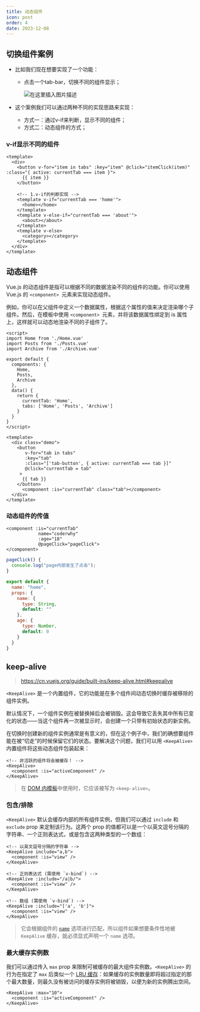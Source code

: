 ```yaml
---
title: 动态组件
icon: post
order: 4
date: 2023-12-08
---
```


## 切换组件案例

- 比如我们现在想要实现了一个功能：

  - 点击一个tab-bar，切换不同的组件显示；

    ![在这里插入图片描述](https://img-blog.csdnimg.cn/4f663e24fc09448d89360d917f006f24.png#pic_center)

- 这个案例我们可以通过两种不同的实现思路来实现：

  - 方式一：通过v-if来判断，显示不同的组件；
  - 方式二：动态组件的方式；

### v-if显示不同的组件

```vue
<template>
  <div>
    <button v-for="item in tabs" :key="item" @click="itemClick(item)" :class="{ active: currentTab === item }">
      {{ item }}
    </button>

    <!-- 1.v-if的判断实现 -->
    <template v-if="currentTab === 'home'">
      <home></home>
    </template>
    <template v-else-if="currentTab === 'about'">
      <about></about>
    </template>
    <template v-else>
      <category></category>
    </template>
  </div>
</template>
```

## 动态组件

Vue.js 的动态组件是指可以根据不同的数据渲染不同的组件的功能。你可以使用 Vue.js 的 `<component> `元素来实现动态组件。

例如，你可以在父组件中定义一个数据属性，根据这个属性的值来决定渲染哪个子组件。然后，在模板中使用 `<component> `元素，并将该数据属性绑定到 is 属性上，这样就可以动态地渲染不同的子组件了。

```vue
<script>
import Home from './Home.vue'
import Posts from './Posts.vue'
import Archive from './Archive.vue'
  
export default {
  components: {
    Home,
    Posts,
    Archive
  },
  data() {
    return {
      currentTab: 'Home',
      tabs: ['Home', 'Posts', 'Archive']
    }
  }
}
</script>

<template>
  <div class="demo">
    <button
       v-for="tab in tabs"
       :key="tab"
       :class="['tab-button', { active: currentTab === tab }]"
       @click="currentTab = tab"
     >
      {{ tab }}
    </button>
	  <component :is="currentTab" class="tab"></component>
  </div>
</template>
```

### 动态组件的传值

```vue
<component :is="currentTab"
            name="coderwhy"
            :age="18"
            @pageClick="pageClick">
</component>
```

```javascript
pageClick() {
  console.log("page内部发生了点击");
}
```

```javascript
export default {
  name: "home",  
  props: {
    name: {
      type: String,
      default: ""
    },
    age: {
      type: Number,
      default: 0
    }
  }
}
```

## keep-alive

> https://cn.vuejs.org/guide/built-ins/keep-alive.html#keepalive

`<KeepAlive>` 是一个内置组件，它的功能是在多个组件间动态切换时缓存被移除的组件实例。

默认情况下，一个组件实例在被替换掉后会被销毁。这会导致它丢失其中所有已变化的状态——当这个组件再一次被显示时，会创建一个只带有初始状态的新实例。

在切换时创建新的组件实例通常是有意义的，但在这个例子中，我们的确想要组件能在被“切走”的时候保留它们的状态。要解决这个问题，我们可以用 `<KeepAlive>` 内置组件将这些动态组件包装起来：

```vue
<!-- 非活跃的组件将会被缓存！ -->
<KeepAlive>
  <component :is="activeComponent" />
</KeepAlive>
```

> 在 [DOM 内模板](https://cn.vuejs.org/guide/essentials/component-basics.html#in-dom-template-parsing-caveats)中使用时，它应该被写为 `<keep-alive>`。

### 包含/排除

`<KeepAlive>` 默认会缓存内部的所有组件实例，但我们可以通过 `include` 和 `exclude` prop 来定制该行为。这两个 prop 的值都可以是一个以英文逗号分隔的字符串、一个正则表达式，或是包含这两种类型的一个数组：

```vue
<!-- 以英文逗号分隔的字符串 -->
<KeepAlive include="a,b">
  <component :is="view" />
</KeepAlive>

<!-- 正则表达式 (需使用 `v-bind`) -->
<KeepAlive :include="/a|b/">
  <component :is="view" />
</KeepAlive>

<!-- 数组 (需使用 `v-bind`) -->
<KeepAlive :include="['a', 'b']">
  <component :is="view" />
</KeepAlive>
```

> 它会根据组件的 [`name`](https://cn.vuejs.org/api/options-misc.html#name) 选项进行匹配，所以组件如果想要条件性地被 `KeepAlive` 缓存，就必须显式声明一个 `name` 选项。

### 最大缓存实例数

我们可以通过传入 `max` prop 来限制可被缓存的最大组件实例数。`<KeepAlive>` 的行为在指定了 `max` 后类似一个 [LRU 缓存](https://en.wikipedia.org/wiki/Cache_replacement_policies#Least_recently_used_(LRU))：如果缓存的实例数量即将超过指定的那个最大数量，则最久没有被访问的缓存实例将被销毁，以便为新的实例腾出空间。

```vue
<KeepAlive :max="10">
  <component :is="activeComponent" />
</KeepAlive>
```


